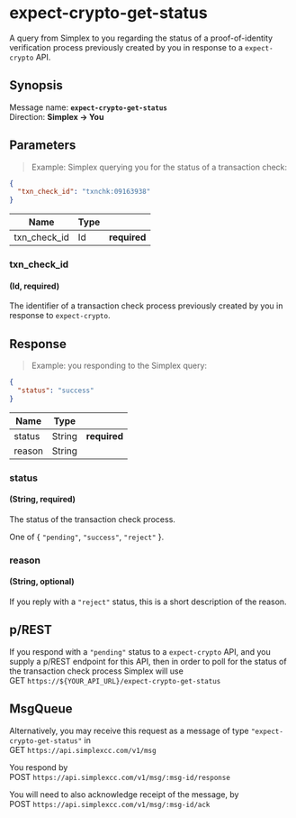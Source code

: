 # expect-crypto-get-status #

A query from Simplex to you regarding the status of a proof-of-identity verification process previously created by you in response to a `expect-crypto` API.

## Synopsis ##

Message name: **`expect-crypto-get-status`**  
Direction: **Simplex &rarr; You**

## Parameters ##

> Example: Simplex querying you for the status of a transaction check:

```json
{
  "txn_check_id": "txnchk:09163938"
}
```

Name         | Type |   |
------------ | ---- | - |
txn_check_id | Id   | **required**

### txn_check_id ###
#### (Id, **required**)

The identifier of a transaction check process previously created by you in response to `expect-crypto`.

## Response ##

> Example: you responding to the Simplex query:

```json
{
  "status": "success"
}
```

Name   | Type   |   |
------ | ------ | - |
status | String | **required**
reason | String |

### status ###
#### (String, **required**)

The status of the transaction check process.

One of { `"pending"`, `"success"`, `"reject"` }.

### reason ###
#### (String, optional)

If you reply with a `"reject"` status, this is a short description of the reason.

## p/REST ##

If you respond with a `"pending"` status to a `expect-crypto` API, and you supply a p/REST endpoint for this API, then in order to poll for the status of the transaction check process Simplex will use  
<span class="http-verb http-get">GET</span> `https://${YOUR_API_URL}/expect-crypto-get-status`

## MsgQueue ##

Alternatively, you may receive this request as a message of type `"expect-crypto-get-status"` in  
<span class="http-verb http-get">GET</span> `https://api.simplexcc.com/v1/msg`

You respond by  
<span class="http-verb http-post">POST</span> `https://api.simplexcc.com/v1/msg/:msg-id/response`

You will need to also acknowledge receipt of the message, by  
<span class="http-verb http-post">POST</span> `https://api.simplexcc.com/v1/msg/:msg-id/ack`

[modeline]: # ( vim: set ts=2 sw=2 expandtab wrap linebreak: )
